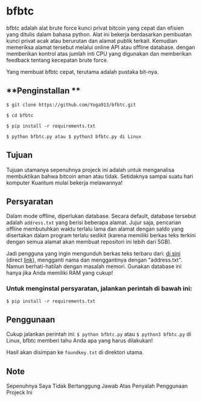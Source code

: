 # bfbtc 

bfbtc adalah alat brute force kunci privat bitcoin yang cepat dan efisien yang ditulis dalam bahasa python. 
Alat ini bekerja berdasarkan pembuatan kunci privat acak atau berurutan dan alamat publik terkait.
Kemudian memeriksa alamat tersebut melalui online API atau offline database.
dengan memberikan kontrol atas jumlah inti CPU yang digunakan dan memberikan feedback tentang kecepatan brute force.

Yang membuat bfbtc cepat, terutama adalah pustaka bit-nya.

## **Penginstallan **
```
$ git clone https://github.com/Yoga913/bfbtc.git

$ cd bfbtc

$ pip install -r requirements.txt

$ python bfbtc.py atau $ python3 bfbtc.py di Linux
```

## Tujuan
Tujuan utamanya sepenuhnya projeck ini adalah untuk menganalisa membuktikan bahwa bitcoin aman atau tidak. Setidaknya sampai suatu hari komputer Kuantum mulai bekerja melawannya!


## **Persyaratan**

Dalam mode offline, diperlukan database. Secara default, database tersebut adalah `address.txt` yang berisi beberapa alamat.
Jujur saja, pencarian offline membutuhkan waktu terlalu lama dan alamat dengan saldo yang disertakan dalam program terlalu sedikit (karena memiliki berkas teks terkini dengan semua alamat akan membuat repositori ini lebih dari 5GB).

Jadi pengguna yang ingin mengunduh berkas teks terbaru dari:
[di sini](http://addresses.loyce.club/) (direct [link](http://addresses.loyce.club/Bitcoin_addresses_LATEST.txt.gz)), mengganti nama dan menggantinya dengan "address.txt".
Namun berhati-hatilah dengan masalah memori. Gunakan database ini hanya jika Anda memiliki RAM yang cukup!

### Untuk menginstal persyaratan, jalankan perintah di bawah ini:

```$ pip install -r requirements.txt```

## **Penggunaan**
Cukup jalankan perintah ini: `$ python bfbtc.py` atau `$ python3 bfbtc.py` di Linux, bfbtc memberi tahu Anda apa yang harus dilakukan!

Hasil akan disimpan ke `foundkey.txt` di direktori utama.

## **Note**
Sepenuhnya Saya Tidak Bertanggung Jawab Atas Penyalah Penggunaan Projeck Ini 

